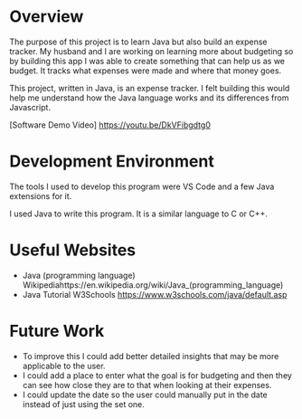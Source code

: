 # Overview

The purpose of this project is to learn Java but also build an expense tracker. My husband and I are working on learning more about budgeting so by building this app I was able to create something that can help us as we budget. It tracks what expenses were made and where that money goes.

This project, written in Java, is an expense tracker. I felt building this would help me understand how the Java language works and its differences from Javascript.

[Software Demo Video] https://youtu.be/DkVFibgdtg0

# Development Environment

The tools I used to develop this program were VS Code and a few Java extensions for it.

I used Java to write this program. It is a similar language to C or C++.

# Useful Websites

- Java (programming language) Wikipediahttps://en.wikipedia.org/wiki/Java_(programming_language)
- Java Tutorial W3Schools https://www.w3schools.com/java/default.asp

# Future Work

- To improve this I could add better detailed insights that may be more applicable to the user.
- I could add a place to enter what the goal is for budgeting and then they can see how close they are to that when looking at their expenses.
- I could update the date so the user could manually put in the date instead of just using the set one.

